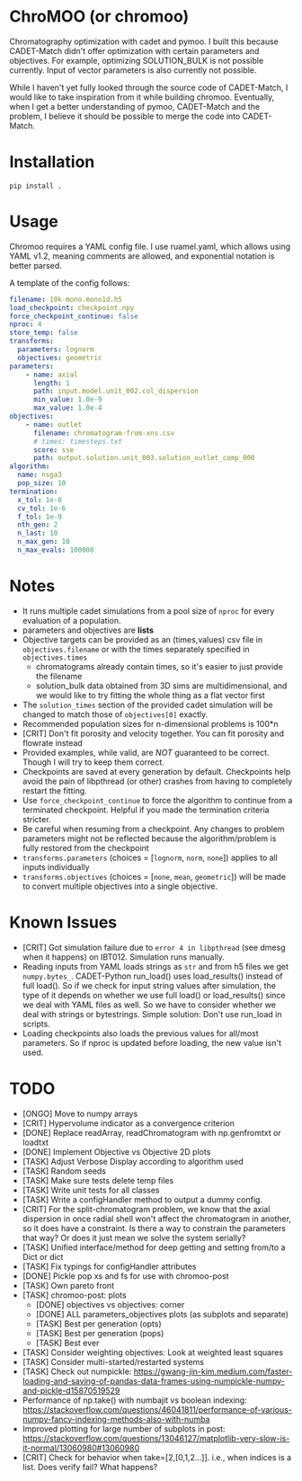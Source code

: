 # ChroMOO (or chromoo)

Chromatography optimization with cadet and pymoo. I built this because CADET-Match didn't offer optimization with certain parameters and objectives. For example, optimizing SOLUTION_BULK is not possible currently. Input of vector parameters is also currently not possible.

While I haven't yet fully looked through the source code of CADET-Match, I would like to take inspiration from it while building chromoo. Eventually, when I get a better understanding of pymoo, CADET-Match and the problem, I believe it should be possible to merge the code into CADET-Match.

# Installation

```
pip install .
```

# Usage

Chromoo requires a YAML config file. I use ruamel.yaml, which allows using YAML v1.2, meaning comments are allowed, and exponential notation is better parsed.

A template of the config follows:

```yaml
filename: 10k-mono.mono1d.h5
load_checkpoint: checkpoint.npy
force_checkpoint_continue: false
nproc: 4
store_temp: false
transforms: 
  parameters: lognorm
  objectives: geometric
parameters:
    - name: axial
      length: 1
      path: input.model.unit_002.col_dispersion
      min_value: 1.0e-9
      max_value: 1.0e-4
objectives: 
    - name: outlet
      filename: chromatogram-from-xns.csv
      # times: timesteps.txt
      score: sse
      path: output.solution.unit_003.solution_outlet_comp_000
algorithm: 
  name: nsga3
  pop_size: 10
termination:
  x_tol: 1e-8
  cv_tol: 1e-6
  f_tol: 1e-9
  nth_gen: 2
  n_last: 10
  n_max_gen: 10
  n_max_evals: 100000
```

# Notes
- It runs multiple cadet simulations from a pool size of `nproc` for every evaluation of a population.
- parameters and objectives are **lists**
- Objective targets can be provided as an (times,values) csv file in `objectives.filename` or with the times separately specified in `objectives.times`
    - chromatograms already contain times, so it's easier to just provide the filename
    - solution_bulk data obtained from 3D sims are multidimensional, and we would like to try fitting the whole thing as a flat vector first
- The `solution_times` section of the provided cadet simulation will be changed to match those of `objectives[0]` exactly.
- Recommended population sizes for n-dimensional problems is 100*n
- [CRIT] Don't fit porosity and velocity together. You can fit porosity and flowrate instead
- Provided examples, while valid, are *NOT* guaranteed to be correct. Though I will try to keep them correct. 
- Checkpoints are saved at every generation by default. Checkpoints help avoid the pain of libpthread (or other) crashes from having to completely restart the fitting.
- Use `force_checkpoint_continue` to force the algorithm to continue from a terminated checkpoint. Helpful if you made the termination criteria stricter.
- Be careful when resuming from a checkpoint. Any changes to problem parameters might not be reflected because the algorithm/problem is fully restored from the checkpoint
- `transforms.parameters` (choices = [`lognorm`, `norm`, `none`]) applies to all inputs individually
- `transforms.objectives` (choices = [`none`, `mean`, `geometric`]) will be made to convert multiple objectives into a single objective.

# Known Issues
- [CRIT] Got simulation failure due to `error 4 in libpthread` (see dmesg when it happens) on IBT012. Simulation runs manually.
- Reading inputs from YAML loads strings as `str` and from h5 files we get `numpy.bytes_`. CADET-Python run_load() uses load_results() instead of full load(). So if we check for input string values after simulation, the type of it depends on whether we use full load() or load_results() since we deal with YAML files as well. So we have to consider whether we deal with strings or bytestrings. Simple solution: Don't use run_load in scripts.
- Loading checkpoints also loads the previous values for all/most parameters. So if nproc is updated before loading, the new value isn't used.

# TODO
- [ONGO] Move to numpy arrays
- [CRIT] Hypervolume indicator as a convergence criterion
- [DONE] Replace readArray, readChromatogram with np.genfromtxt or loadtxt
- [DONE] Implement Objective vs Objective 2D plots
- [TASK] Adjust Verbose Display according to algorithm used
- [TASK] Random seeds
- [TASK] Make sure tests delete temp files
- [TASK] Write unit tests for all classes
- [TASK] Write a configHandler method to output a dummy config.
- [CRIT] For the split-chromatogram problem, we know that the axial dispersion in once radial shell won't affect the chromatogram in another, so it does have a constraint. Is there a way to constrain the parameters that way? Or does it just mean we solve the system serially? 
- [TASK] Unified interface/method for deep getting and setting from/to a Dict or dict
- [TASK] Fix typings for configHandler attributes
- [DONE] Pickle pop xs and fs for use with chromoo-post
- [TASK] Own pareto front
- [TASK] chromoo-post: plots
    - [DONE] objectives vs objectives: corner
    - [DONE] ALL parameters_objectives plots (as subplots and separate)
    - [TASK] Best per generation (opts)
    - [TASK] Best per generation (pops)
    - [TASK] Best ever
- [TASK] Consider weighting objectives: Look at weighted least squares
- [TASK] Consider multi-started/restarted systems
- [TASK] Check out numpickle: https://gwang-jin-kim.medium.com/faster-loading-and-saving-of-pandas-data-frames-using-numpickle-numpy-and-pickle-d15870519529
- Performance of np.take() with numbajit vs boolean indexing: https://stackoverflow.com/questions/46041811/performance-of-various-numpy-fancy-indexing-methods-also-with-numba
- Improved plotting for large number of subplots in post: https://stackoverflow.com/questions/13046127/matplotlib-very-slow-is-it-normal/13060980#13060980
- [CRIT] Check for behavior when take=[2,[0,1,2...]]. i.e., when indices is a list. Does verify fail? What happens?
